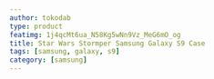 ```yaml
---
author: tokodab
type: product
featimg: 1j4qcMt6ua_N58Kg5wNn9Vz_MeG6mO_og
title: Star Wars Stormper Samsung Galaxy S9 Case
tags: [samsung, galaxy, s9]
category: [samsung]
---
```

